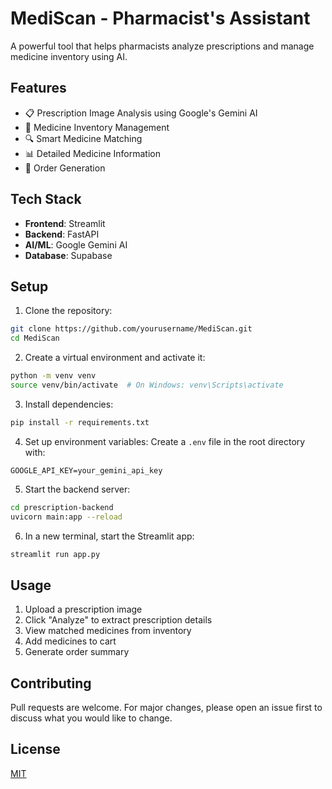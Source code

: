 # MediScan - Pharmacist's Assistant

A powerful tool that helps pharmacists analyze prescriptions and manage medicine inventory using AI.

## Features

- 📋 Prescription Image Analysis using Google's Gemini AI
- 💊 Medicine Inventory Management
- 🔍 Smart Medicine Matching
- 📊 Detailed Medicine Information
- 🛒 Order Generation

## Tech Stack

- **Frontend**: Streamlit
- **Backend**: FastAPI
- **AI/ML**: Google Gemini AI
- **Database**: Supabase

## Setup

1. Clone the repository:
```bash
git clone https://github.com/yourusername/MediScan.git
cd MediScan
```

2. Create a virtual environment and activate it:
```bash
python -m venv venv
source venv/bin/activate  # On Windows: venv\Scripts\activate
```

3. Install dependencies:
```bash
pip install -r requirements.txt
```

4. Set up environment variables:
Create a `.env` file in the root directory with:
```
GOOGLE_API_KEY=your_gemini_api_key
```

5. Start the backend server:
```bash
cd prescription-backend
uvicorn main:app --reload
```

6. In a new terminal, start the Streamlit app:
```bash
streamlit run app.py
```

## Usage

1. Upload a prescription image
2. Click "Analyze" to extract prescription details
3. View matched medicines from inventory
4. Add medicines to cart
5. Generate order summary

## Contributing

Pull requests are welcome. For major changes, please open an issue first to discuss what you would like to change.

## License

[MIT](https://choosealicense.com/licenses/mit/) 
